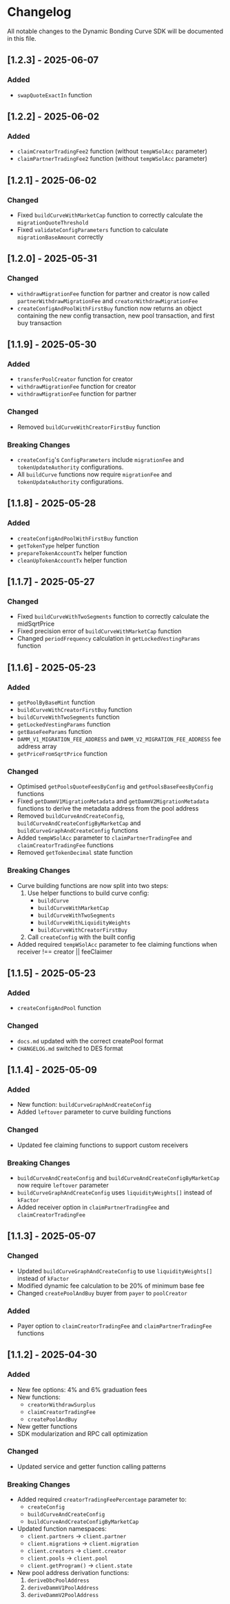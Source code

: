 # Changelog

All notable changes to the Dynamic Bonding Curve SDK will be documented in this file.

## [1.2.3] - 2025-06-07

### Added

- `swapQuoteExactIn` function

## [1.2.2] - 2025-06-02

### Added

- `claimCreatorTradingFee2` function (without `tempWSolAcc` parameter)
- `claimPartnerTradingFee2` function (without `tempWSolAcc` parameter)

## [1.2.1] - 2025-06-02

### Changed

- Fixed `buildCurveWithMarketCap` function to correctly calculate the `migrationQuoteThreshold`
- Fixed `validateConfigParameters` function to calculate `migrationBaseAmount` correctly

## [1.2.0] - 2025-05-31

### Changed

- `withdrawMigrationFee` function for partner and creator is now called `partnerWithdrawMigrationFee` and `creatorWithdrawMigrationFee`
- `createConfigAndPoolWithFirstBuy` function now returns an object containing the new config transaction, new pool transaction, and first buy transaction

## [1.1.9] - 2025-05-30

### Added

- `transferPoolCreator` function for creator
- `withdrawMigrationFee` function for creator
- `withdrawMigrationFee` function for partner

### Changed

- Removed `buildCurveWithCreatorFirstBuy` function

### Breaking Changes

- `createConfig`'s `ConfigParameters` include `migrationFee` and `tokenUpdateAuthority` configurations.
- All `buildCurve` functions now require `migrationFee` and `tokenUpdateAuthority` configurations.

## [1.1.8] - 2025-05-28

### Added

- `createConfigAndPoolWithFirstBuy` function
- `getTokenType` helper function
- `prepareTokenAccountTx` helper function
- `cleanUpTokenAccountTx` helper function

## [1.1.7] - 2025-05-27

### Changed

- Fixed `buildCurveWithTwoSegments` function to correctly calculate the midSqrtPrice
- Fixed precision error of `buildCurveWithMarketCap` function
- Changed `periodFrequency` calculation in `getLockedVestingParams` function

## [1.1.6] - 2025-05-23

### Added

- `getPoolByBaseMint` function
- `buildCurveWithCreatorFirstBuy` function
- `buildCurveWithTwoSegments` function
- `getLockedVestingParams` function
- `getBaseFeeParams` function
- `DAMM_V1_MIGRATION_FEE_ADDRESS` and `DAMM_V2_MIGRATION_FEE_ADDRESS` fee address array
- `getPriceFromSqrtPrice` function

### Changed

- Optimised `getPoolsQuoteFeesByConfig` and `getPoolsBaseFeesByConfig` functions
- Fixed `getDammV1MigrationMetadata` and `getDammV2MigrationMetadata` functions to derive the metadata address from the pool address
- Removed `buildCurveAndCreateConfig`, `buildCurveAndCreateConfigByMarketCap` and `buildCurveGraphAndCreateConfig` functions
- Added `tempWSolAcc` parameter to `claimPartnerTradingFee` and `claimCreatorTradingFee` functions
- Removed `getTokenDecimal` state function

### Breaking Changes

- Curve building functions are now split into two steps:
    1. Use helper functions to build curve config:
        - `buildCurve`
        - `buildCurveWithMarketCap`
        - `buildCurveWithTwoSegments`
        - `buildCurveWithLiquidityWeights`
        - `buildCurveWithCreatorFirstBuy`
    2. Call `createConfig` with the built config
- Added required `tempWSolAcc` parameter to fee claiming functions when receiver !== creator || feeClaimer

## [1.1.5] - 2025-05-23

### Added

- `createConfigAndPool` function

### Changed

- `docs.md` updated with the correct createPool format
- `CHANGELOG.md` switched to DES format

## [1.1.4] - 2025-05-09

### Added

- New function: `buildCurveGraphAndCreateConfig`
- Added `leftover` parameter to curve building functions

### Changed

- Updated fee claiming functions to support custom receivers

### Breaking Changes

- `buildCurveAndCreateConfig` and `buildCurveAndCreateConfigByMarketCap` now require `leftover` parameter
- `buildCurveGraphAndCreateConfig` uses `liquidityWeights[]` instead of `kFactor`
- Added receiver option in `claimPartnerTradingFee` and `claimCreatorTradingFee`

## [1.1.3] - 2025-05-07

### Changed

- Updated `buildCurveGraphAndCreateConfig` to use `liquidityWeights[]` instead of `kFactor`
- Modified dynamic fee calculation to be 20% of minimum base fee
- Changed `createPoolAndBuy` buyer from `payer` to `poolCreator`

### Added

- Payer option to `claimCreatorTradingFee` and `claimPartnerTradingFee` functions

## [1.1.2] - 2025-04-30

### Added

- New fee options: 4% and 6% graduation fees
- New functions:
    - `creatorWithdrawSurplus`
    - `claimCreatorTradingFee`
    - `createPoolAndBuy`
- New getter functions
- SDK modularization and RPC call optimization

### Changed

- Updated service and getter function calling patterns

### Breaking Changes

- Added required `creatorTradingFeePercentage` parameter to:
    - `createConfig`
    - `buildCurveAndCreateConfig`
    - `buildCurveAndCreateConfigByMarketCap`
- Updated function namespaces:
    - `client.partners` → `client.partner`
    - `client.migrations` → `client.migration`
    - `client.creators` → `client.creator`
    - `client.pools` → `client.pool`
    - `client.getProgram()` → `client.state`
- New pool address derivation functions:
    1. `deriveDbcPoolAddress`
    2. `deriveDammV1PoolAddress`
    3. `deriveDammV2PoolAddress`
